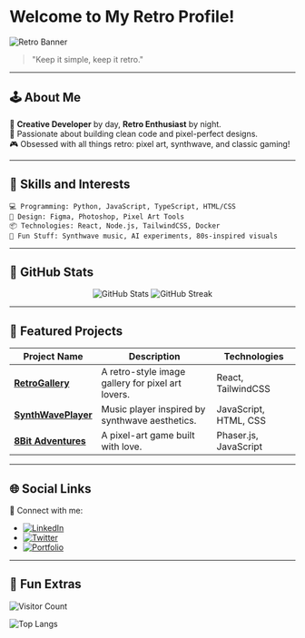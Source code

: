# Welcome to My Retro Profile! 

![Retro Banner]([https://i.imgur.com/QJ4zC9k.png](https://upload.wikimedia.org/wikipedia/en/7/73/Trollface.png))  

> "Keep it simple, keep it retro."

---

## 🕹️ About Me  
🎨 **Creative Developer** by day, **Retro Enthusiast** by night.  
💾 Passionate about building clean code and pixel-perfect designs.  
🎮 Obsessed with all things retro: pixel art, synthwave, and classic gaming!

---

## 🎯 Skills and Interests
```plaintext
💻 Programming: Python, JavaScript, TypeScript, HTML/CSS
🎨 Design: Figma, Photoshop, Pixel Art Tools
📦 Technologies: React, Node.js, TailwindCSS, Docker
🎵 Fun Stuff: Synthwave music, AI experiments, 80s-inspired visuals
```

---

## 🚀 GitHub Stats  
<div align="center">
  <img src="https://github-readme-stats.vercel.app/api?username=your-username&show_icons=true&theme=radical" alt="GitHub Stats" />
  <img src="https://github-readme-streak-stats.herokuapp.com/?user=your-username&theme=radical" alt="GitHub Streak" />
</div>

---

## 🎨 Featured Projects

| Project Name | Description | Technologies |
|--------------|-------------|--------------|
| **[RetroGallery]([https://github.com/your-username/RetroGallery](https://upload.wikimedia.org/wikipedia/en/7/73/Trollface.png))** | A retro-style image gallery for pixel art lovers. | React, TailwindCSS |
| **[SynthWavePlayer]([https://github.com/your-username/SynthWavePlayer](https://upload.wikimedia.org/wikipedia/en/7/73/Trollface.png))** | Music player inspired by synthwave aesthetics. | JavaScript, HTML, CSS |
| **[8Bit Adventures]([https://github.com/your-username/8BitAdventures](https://upload.wikimedia.org/wikipedia/en/7/73/Trollface.png))** | A pixel-art game built with love. | Phaser.js, JavaScript |

---

## 🌐 Social Links  
🌟 Connect with me:  
- [![LinkedIn]([https://img.shields.io/badge/LinkedIn-0077B5?style=flat-square&logo=linkedin&logoColor=white)](https://linkedin.com/in/your-profile](https://upload.wikimedia.org/wikipedia/en/7/73/Trollface.png))
- [![Twitter]([https://img.shields.io/badge/Twitter-1DA1F2?style=flat-square&logo=twitter&logoColor=white)](https://twitter.com/your-handle](https://upload.wikimedia.org/wikipedia/en/7/73/Trollface.png))
- [![Portfolio]([https://img.shields.io/badge/Portfolio-FF5722?style=flat-square&logo=firefox&logoColor=white)](https://your-portfolio-link.com](https://upload.wikimedia.org/wikipedia/en/7/73/Trollface.png))

---

## 🎉 Fun Extras
![Visitor Count]([https://visitor-badge.laobi.icu/badge?page_id=your-username.retro-profile](https://upload.wikimedia.org/wikipedia/en/7/73/Trollface.png))

![Top Langs]([https://github-readme-stats.vercel.app/api/top-langs/?username=your-username&layout=compact&theme=radical](https://upload.wikimedia.org/wikipedia/en/7/73/Trollface.png))

